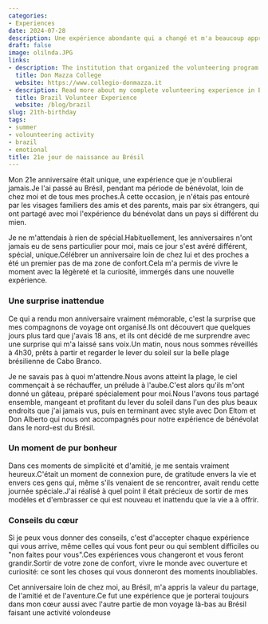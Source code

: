 ```yaml
---
categories:
- Experiences
date: 2024-07-28
description: Une expérience abondante qui a changé et m'a beaucoup appris
draft: false
image: olilnda.JPG
links:
- description: The institution that organized the volunteering program in Brazil
  title: Don Mazza College
  website: https://www.collegio-donmazza.it
- description: Read more about my complete volunteering experience in Brazil
  title: Brazil Volunteer Experience
  website: /blog/brazil
slug: 21th-birthday
tags:
- summer
- volounteering activity
- brazil
- emotional
title: 21e jour de naissance au Brésil
---
```


<!-- hash: e5d49152587c -->
Mon 21e anniversaire était unique, une expérience que je n'oublierai jamais.Je l'ai passé au Brésil, pendant ma période de bénévolat, loin de chez moi et de tous mes proches.À cette occasion, je n'étais pas entouré par les visages familiers des amis et des parents, mais par six étrangers, qui ont partagé avec moi l'expérience du bénévolat dans un pays si différent du mien.



Je ne m'attendais à rien de spécial.Habituellement, les anniversaires n'ont jamais eu de sens particulier pour moi, mais ce jour s'est avéré différent, spécial, unique.Célébrer un anniversaire loin de chez lui et des proches a été un premier pas de ma zone de confort.Cela m'a permis de vivre le moment avec la légèreté et la curiosité, immergés dans une nouvelle expérience.

### Une surprise inattendue



Ce qui a rendu mon anniversaire vraiment mémorable, c'est la surprise que mes compagnons de voyage ont organisé.Ils ont découvert que quelques jours plus tard que j'avais 18 ans, et ils ont décidé de me surprendre avec une surprise qui m'a laissé sans voix.Un matin, nous nous sommes réveillés à 4h30, prêts à partir et regarder le lever du soleil sur la belle plage brésilienne de Cabo Branco.

Je ne savais pas à quoi m'attendre.Nous avons atteint la plage, le ciel commençait à se réchauffer, un prélude à l'aube.C'est alors qu'ils m'ont donné un gâteau, préparé spécialement pour moi.Nous l'avons tous partagé ensemble, mangeant et profitant du lever du soleil dans l'un des plus beaux endroits que j'ai jamais vus, puis en terminant avec style avec Don Eltom et Don Alberto qui nous ont accompagnés pour notre expérience de bénévolat dans le nord-est du Brésil.



### Un moment de pur bonheur

Dans ces moments de simplicité et d'amitié, je me sentais vraiment heureux.C'était un moment de connexion pure, de gratitude envers la vie et envers ces gens qui, même s'ils venaient de se rencontrer, avait rendu cette journée spéciale.J'ai réalisé à quel point il était précieux de sortir de mes modèles et d'embrasser ce qui est nouveau et inattendu que la vie a à offrir.

### Conseils du cœur

Si je peux vous donner des conseils, c'est d'accepter chaque expérience qui vous arrive, même celles qui vous font peur ou qui semblent difficiles ou "non faites pour vous".Ces expériences vous changeront et vous feront grandir.Sortir de votre zone de confort, vivre le monde avec ouverture et curiosité: ce sont les choses qui vous donneront des moments inoubliables.

Cet anniversaire loin de chez moi, au Brésil, m'a appris la valeur du partage, de l'amitié et de l'aventure.Ce fut une expérience que je porterai toujours dans mon cœur aussi avec l'autre partie de mon voyage là-bas au Brésil faisant une activité volondeuse

